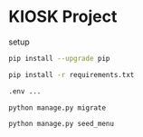 KIOSK Project
======

setup
```bash
pip install --upgrade pip

pip install -r requirements.txt

.env ...

python manage.py migrate

python manage.py seed_menu
```